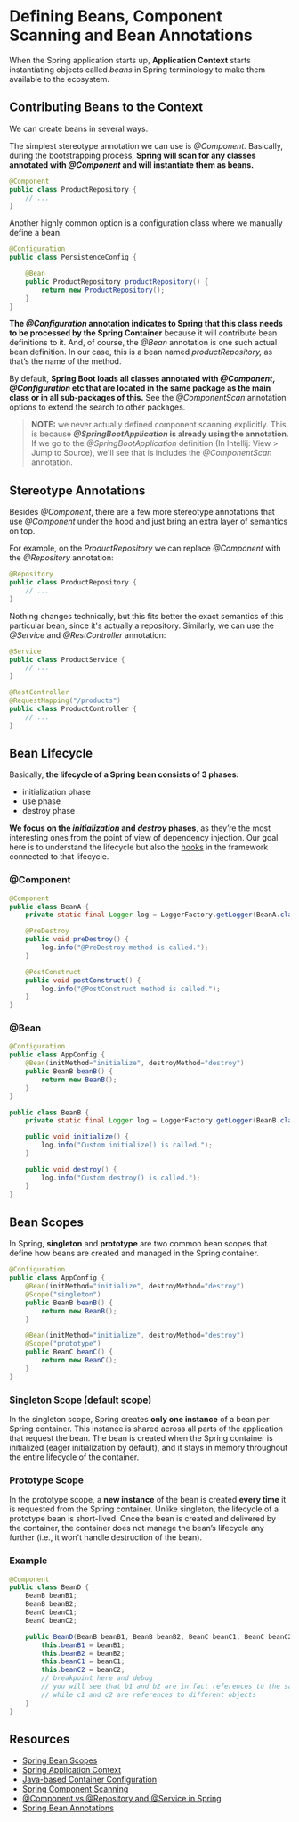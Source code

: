# Defining Beans, Component Scanning and Bean Annotations

When the Spring application starts up, **Application Context** starts instantiating objects called _beans_ in Spring terminology to make them available to the ecosystem.

## Contributing Beans to the Context
We can create beans in several ways. 

The simplest stereotype annotation we can use is _@Component._ Basically, during the bootstrapping process, **Spring will scan for any classes annotated with _@Component_ and will instantiate them as beans.**

```java
@Component
public class ProductRepository {
    // ...
}
```

Another highly common option is a configuration class where we manually define a bean.

```java
@Configuration
public class PersistenceConfig {

    @Bean
    public ProductRepository productRepository() {
        return new ProductRepository();
    }
}
```

**The _@Configuration_ annotation indicates to Spring that this class needs to be processed by the Spring Container** because it will contribute bean definitions to it. And, of course, the _@Bean_ annotation is one such actual bean definition. In our case, this is a bean named _productRepository,_ as that’s the name of the method.

By default, **Spring Boot loads all classes annotated with _@Component_, _@Configuration_ etc that are located in the same package as the main class or in all sub-packages of this.** See the _@ComponentScan_ annotation options to extend the search to other packages.

> **NOTE:** we never actually defined component scanning explicitly. This is because **_@SpringBootApplication_ is already using the annotation**. If we go to the _@SpringBootApplication_ definition (In Intellij: View > Jump to Source), we'll see that is includes the _@ComponentScan_ annotation.



## Stereotype Annotations
Besides _@Component_, there are a few more stereotype annotations that use _@Component_ under the hood and just bring an extra layer of semantics on top.

For example, on the _ProductRepository_ we can replace _@Component_ with the _@Repository_ annotation:

```java
@Repository
public class ProductRepository {
    // ...
}
```

Nothing changes technically, but this fits better the exact semantics of this particular bean, since it's actually a repository. Similarly, we can use the _@Service_ and _@RestController_ annotation:

```java
@Service
public class ProductService {
    // ...
}
```

```java
@RestController
@RequestMapping("/products")
public class ProductController {
    // ...
}
```

## Bean Lifecycle

Basically, **the lifecycle of a Spring bean consists of 3 phases:**

* initialization phase
* use phase
* destroy phase

**We focus on the _initialization_ and _destroy_ phases**, as they’re the most interesting ones from the point of view of dependency injection. Our goal here is to understand the lifecycle but also the [hooks](https://en.wikipedia.org/wiki/Hooking) in the framework connected to that lifecycle.

### @Component

```java
@Component
public class BeanA {
    private static final Logger log = LoggerFactory.getLogger(BeanA.class);

    @PreDestroy
    public void preDestroy() {
        log.info("@PreDestroy method is called.");
    }

    @PostConstruct
    public void postConstruct() {
        log.info("@PostConstruct method is called.");
    }
}
```
### @Bean

```java
@Configuration
public class AppConfig {
    @Bean(initMethod="initialize", destroyMethod="destroy")
    public BeanB beanB() {
        return new BeanB();
    }
}
```

```java
public class BeanB {
    private static final Logger log = LoggerFactory.getLogger(BeanB.class);

    public void initialize() {
        log.info("Custom initialize() is called.");
    }

    public void destroy() {
        log.info("Custom destroy() is called.");
    }
}
```
## Bean Scopes

In Spring, **singleton** and **prototype** are two common bean scopes that define how beans are created and managed in the Spring container.

```java
@Configuration
public class AppConfig {
    @Bean(initMethod="initialize", destroyMethod="destroy")
    @Scope("singleton")
    public BeanB beanB() {
        return new BeanB();
    }

    @Bean(initMethod="initialize", destroyMethod="destroy")
    @Scope("prototype")
    public BeanC beanC() {
        return new BeanC();
    }
}
```

### Singleton Scope (default scope)
In the singleton scope, Spring creates **only one instance** of a bean per Spring container. This instance is shared across all parts of the application that request the bean. The bean is created when the Spring container is initialized (eager initialization by default), and it stays in memory throughout the entire lifecycle of the container.

### Prototype Scope
In the prototype scope, a **new instance** of the bean is created **every time** it is requested from the Spring container. Unlike singleton, the lifecycle of a prototype bean is short-lived. Once the bean is created and delivered by the container, the container does not manage the bean’s lifecycle any further (i.e., it won't handle destruction of the bean).

### Example

```java
@Component
public class BeanD {
    BeanB beanB1;
    BeanB beanB2;
    BeanC beanC1;
    BeanC beanC2;

    public BeanD(BeanB beanB1, BeanB beanB2, BeanC beanC1, BeanC beanC2) {
        this.beanB1 = beanB1;
        this.beanB2 = beanB2;
        this.beanC1 = beanC1;
        this.beanC2 = beanC2;
        // breakpoint here and debug
        // you will see that b1 and b2 are in fact references to the same object
        // while c1 and c2 are references to different objects
    }
}

```

## Resources
- [Spring Bean Scopes](https://www.baeldung.com/spring-bean-scopes)
- [Spring Application Context](https://docs.spring.io/spring/docs/current/spring-framework-reference/core.html#beans-basics)
- [Java-based Container Configuration](https://docs.spring.io/spring/docs/current/spring-framework-reference/core.html#beans-java)
- [Spring Component Scanning](https://www.baeldung.com/spring-component-scanning)
- [@Component vs @Repository and @Service in Spring](https://www.baeldung.com/spring-component-repository-service)
- [Spring Bean Annotations](https://www.baeldung.com/spring-bean-annotations)

